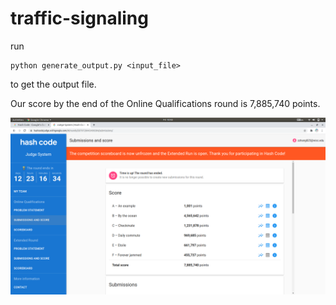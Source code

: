 # traffic-signaling

run

```{python}
python generate_output.py <input_file>
```

to get the output file.

Our score by the end of the Online Qualifications round is 7,885,740 points.

![score](score.png)

